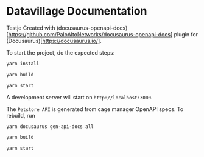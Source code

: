 # Datavillage Documentation

Testje
Created with (docusaurus-openapi-docs)[https://github.com/PaloAltoNetworks/docusaurus-openapi-docs] plugin for (Docusaurus)[https://docusaurus.io/].

To start the project, do the expected steps:

```bash
yarn install
```

```bash
yarn build
```

```bash
yarn start
```

A development server will start on `http://localhost:3000`.

The `Petstore API` is generated from cage manager OpenAPI specs. To rebuild, run

```bash
yarn docusaurus gen-api-docs all
```

```bash
yarn build
```

```bash
yarn start
```
